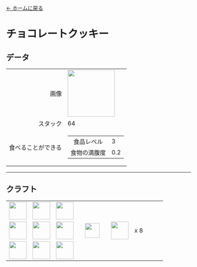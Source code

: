 [← ホームに戻る](../)
# チョコレートクッキー

## データ
<table>
    <tr><td align="end">画像</td><td><img src="https://i.imgur.com/kKV6nDy.png" width="128"/></td></tr>
    <tr><td align="end">スタック</td><td>64</td></tr>
    <tr>
        <td align="end">食べることができる</td>
        <td>
            <table>
                <tr><td align="center">食品レベル</td><td align="start">3</td></tr>
                <tr><td align="center">食物の満腹度</td><td align="start">0.2</td></tr>
            </table>
        </td>
    </tr>
</table>

---

## クラフト
<table>
    <tr><td><img src="https://i.imgur.com/SlRO2xn.png" width="48"/></td><td><img src="https://i.imgur.com/SlRO2xn.png" width="48"/></td><td><img src="https://i.imgur.com/SlRO2xn.png" width="48"/></td><td colspan="3"></td></tr>
    <tr><td><img src="https://i.imgur.com/SlRO2xn.png" width="48"/></td><td><img src="https://i.imgur.com/j8F7WrL.png" width="48"/></td><td><img src="https://i.imgur.com/SlRO2xn.png" width="48"/></td><td width="70" align="center"><img src="https://i.imgur.com/VE0KqIE.png" width="40"/></td><td><img src="https://i.imgur.com/kKV6nDy.png" width="48"/></td><td width="70">x 8</td></tr>
    <tr><td><img src="https://i.imgur.com/SlRO2xn.png" width="48"/></td><td><img src="https://i.imgur.com/SlRO2xn.png" width="48"/></td><td><img src="https://i.imgur.com/SlRO2xn.png" width="48"/></td><td colspan="3"></td></tr>
</table>
